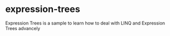# expression-trees
Expression Trees is a sample to learn how to deal with LINQ and Expression Trees advancely
